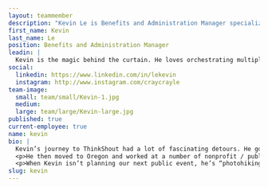 ```yaml
---
layout: teammember
description: "Kevin Le is Benefits and Administration Manager specializing in process and event management at ThinkShout, a full service digital agency and B-Corp that specializes in nonprofit tech, digital strategy, website development, accessible design, and brand work."
first_name: Kevin
last_name: Le
position: Benefits and Administration Manager
leadin: |
  Kevin is the magic behind the curtain. He loves orchestrating multiple pieces at once to create the perfect workshop, conference, or office celebration; which makes him the perfect fit as our Operations Specialist.
social:
  linkedin: https://www.linkedin.com/in/lekevin
  instagram: http://www.instagram.com/craycrayle
team-image:
  small: team/small/Kevin-1.jpg
  medium:
  large: team/large/Kevin-large.jpg
published: true
current-employee: true
name: kevin
bio: |
  Kevin’s journey to ThinkShout had a lot of fascinating detours. He got a degree in marine biology from UC Santa Barbara, acquiring a plethora of lab skills and scuba diving experience. Shortly afterwards he moved to the hospitality industry working at a resort in Guam and had a lot of customer service experience teaching guests the art of vacationing on a US territory. He then took a sharp pivot and went to work for the state of California managing power plant projects and coordinating stakeholder meetings for solar power plant projects, that were being funded by the Obama administration. This work piqued his interest in land conservation policy, driving him to obtain a Master’s Degree in Environmental Policy from the University of Michigan.
  <p>He then moved to Oregon and worked at a number of nonprofit / public sector jobs managing offices, events, and equity programs; not to mention assembling workshops and putting on conferences -- some spanning multiple days and over 1,000 attendees.
  <p>When Kevin isn’t planning our next public event, he’s “photohiking” (aka going on stupendous hikes at crazy hours of the day to get _that_ photo), experimenting new food recipes, or binge watching food reality tv (something has to fuel all that hiking, right?).
slug: kevin
---
```

